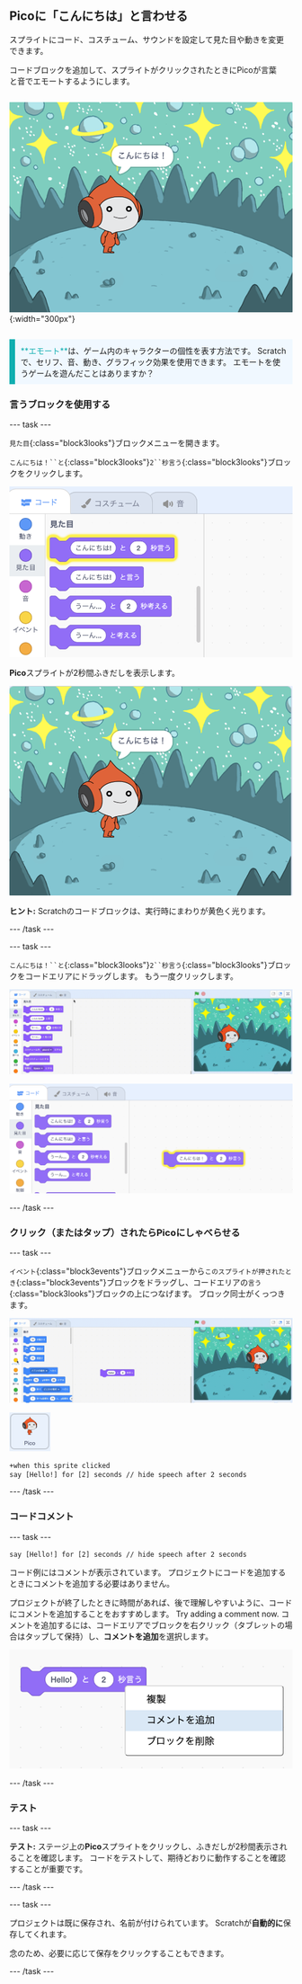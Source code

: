 ## Picoに「こんにちは」と言わせる

<div style="display: flex; flex-wrap: wrap">
<div style="flex-basis: 200px; flex-grow: 1; margin-right: 15px;">
スプライトにコード、コスチューム、サウンドを設定して見た目や動きを変更できます。 
  
コードブロックを追加して、スプライトがクリックされたときにPicoが言葉と音でエモートするようにします。
</div>
<div>

![Picoスプライトが「こんにちは！」と言う](images/pico-step2.png){:width="300px"}

</div>
</div>

<p style="border-left: solid; border-width:10px; border-color: #0faeb0; background-color: aliceblue; padding: 10px;">
<span style="color: #0faeb0">**エモート**</span>は、ゲーム内のキャラクターの個性を表す方法です。 Scratchで、セリフ、音、動き、グラフィック効果を使用できます。 エモートを使うゲームを遊んだことはありますか？
</p>

### 言うブロックを使用する

--- task ---

`見た目`{:class="block3looks"}ブロックメニューを開きます。

`こんにちは！``と`{:class="block3looks"}`2``秒言う`{:class="block3looks"}ブロックをクリックします。

![「こんにちは！ と 2秒間言う」ブロックの周りが黄色く光る様子。](images/pico-say-hello-blocks-menu.png)

**Pico**スプライトが2秒間ふきだしを表示します。

![Picoスプライトと「こんにちは！ 」のふきだし。](images/pico-say-hello-stage.png)

**ヒント:** Scratchのコードブロックは、実行時にまわりが黄色く光ります。

--- /task ---

--- task ---

`こんにちは！``と`{:class="block3looks"}`2``秒言う`{:class="block3looks"}ブロックをコードエリアにドラッグします。 もう一度クリックします。

![「言う」ブロックをコードエリアにドラッグし、クリックして実行する。](images/pico-drag-say.gif)

![「言う」ブロックがコードエリアにドラッグされた様子。 コードブロックの周りが黄色く光る様子。](images/pico-drag-say.png)

--- /task ---

### クリック（またはタップ）されたらPicoにしゃべらせる

--- task ---

`イベント`{:class="block3events"}ブロックメニューから`このスプライトが押されたとき`{:class="block3events"}ブロックをドラッグし、コードエリアの`言う`{:class="block3looks"}ブロックの上につなげます。 ブロック同士がくっつきます。

![ブロック同士がくっつくアニメーション。 Picoをクリックすると、「こんにちは！ 」と2秒間言う。](images/pico-snap-together.gif)

![Picoスプライト。](images/pico-sprite.png)

```blocks3
+when this sprite clicked
say [Hello!] for [2] seconds // hide speech after 2 seconds
```

--- /task ---

### コードコメント

--- task ---

```blocks3
say [Hello!] for [2] seconds // hide speech after 2 seconds
```
コード例にはコメントが表示されています。 プロジェクトにコードを追加するときにコメントを追加する必要はありません。

プロジェクトが終了したときに時間があれば、後で理解しやすいように、コードにコメントを追加することをおすすめします。 Try adding a comment now. コメントを追加するには、コードエリアでブロックを右クリック（タブレットの場合はタップして保持）し、**コメントを追加**を選択します。

![ブロックを右クリックしたときに表示されるポップアップメニュー。 「コメントを追加」が選択された状態。](images/add-comment.png)

--- /task ---

### テスト

--- task ---

**テスト:** ステージ上の**Pico**スプライトをクリックし、ふきだしが2秒間表示されることを確認します。 コードをテストして、期待どおりに動作することを確認することが重要です。

--- /task ---

--- task ---

プロジェクトは既に保存され、名前が付けられています。 Scratchが**自動的に**保存してくれます。

念のため、必要に応じて保存をクリックすることもできます。

--- /task ---
